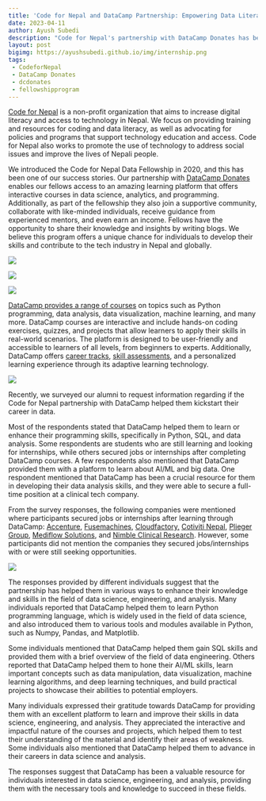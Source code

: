 ```yaml
---
title: 'Code for Nepal and DataCamp Partnership: Empowering Data Literacy and Career Growth'
date: 2023-04-11
author: Ayush Subedi
description: "Code for Nepal's partnership with DataCamp Donates has been a success story in their effort to increase digital literacy and access to technology in Nepal. The Code for Nepal Data Fellowship provides fellows with access to interactive courses (via DataCamp) in data science, analytics, and programming, a supportive community, and experienced mentors. Alumni reported that DataCamp helped them learn or enhance their programming skills, gain SQL skills, and learn important concepts in data manipulation, visualization, and machine learning. The partnership with DataCamp has been a valuable resource for individuals interested in data science, engineering, and analysis, providing them with the necessary tools and knowledge to succeed in these fields."
layout: post
bigimg: https://ayushsubedi.github.io/img/internship.png
tags:
 - CodeforNepal
 - DataCamp Donates
 - dcdonates
 - fellowshipprogram
---
```


[Code for Nepal](https://codefornepal.org/) is a non-profit organization that aims to increase digital literacy and access to technology in Nepal. We focus on providing training and resources for coding and data literacy, as well as advocating for policies and programs that support technology education and access. Code for Nepal also works to promote the use of technology to address social issues and improve the lives of Nepali people.

We introduced the Code for Nepal Data Fellowship in 2020, and this has been one of our success stories. Our partnership with  [DataCamp Donates](https://www.datacamp.com/donates)  enables our fellows access to an amazing learning platform that offers interactive courses in data science, analytics, and programming. Additionally, as part of the fellowship they also join a supportive community, collaborate with like-minded individuals, receive guidance from experienced mentors, and even earn an income. Fellows have the opportunity to share their knowledge and insights by writing blogs. We believe this program offers a unique chance for individuals to develop their skills and contribute to the tech industry in Nepal and globally.

![](https://ayushsubedi.github.io/img/data_fellowship_2023.png)

![](https://ayushsubedi.github.io/img/mentor.jpg)

![](https://ayushsubedi.github.io/img/group_photo.jpg)

[DataCamp provides a range of courses](https://www.datacamp.com/courses-all?utm_source=c4n&utm_medium=partner&utm_campaign=000000_1-partner_2-na_3-nepal_4-na_5-bl_6-na_7-do_8-ptnr-pn_9-na_10-na_11-renewal) on topics such as Python programming, data analysis, data visualization, machine learning, and many more. DataCamp courses are interactive and include hands-on coding exercises, quizzes, and projects that allow learners to apply their skills in real-world scenarios. The platform is designed to be user-friendly and accessible to learners of all levels, from beginners to experts. Additionally, DataCamp offers [career tracks](https://www.datacamp.com/tracks/career?utm_source=c4n&utm_medium=partner&utm_campaign=000000_1-partner_2-na_3-nepal_4-na_5-bl_6-na_7-do_8-ptnr-pn_9-na_10-na_11-renewal), [skill assessments](https://www.datacamp.com/signal?utm_source=c4n&utm_medium=partner&utm_campaign=000000_1-partner_2-na_3-nepal_4-na_5-bl_6-na_7-do_8-ptnr-pn_9-na_10-na_11-renewal), and a personalized learning experience through its adaptive learning technology.

![](https://res.cloudinary.com/dyd911kmh/f_auto,c_limit,w_1080,q_auto/Marketing/Screenshots/screenshot-campus-encoding-time.png)

Recently, we surveyed our alumni to request information regarding if the Code for Nepal partnership with DataCamp helped them kickstart their career in data.

Most of the respondents stated that DataCamp helped them to learn or enhance their programming skills, specifically in Python, SQL, and data analysis. Some respondents are students who are still learning and looking for internships, while others secured jobs or internships after completing DataCamp courses. A few respondents also mentioned that DataCamp provided them with a platform to learn about AI/ML and big data. One respondent mentioned that DataCamp has been a crucial resource for them in developing their data analysis skills, and they were able to secure a full-time position at a clinical tech company.

From the survey responses, the following companies were mentioned where participants secured jobs or internships after learning through DataCamp:  [Accenture](https://www.accenture.com/),  [Fusemachines](https://fusemachines.com/),  [Cloudfactory,](https://www.cloudfactory.com/) [Cotiviti Nepal](https://www.cotiviti.com/),  [Plieger Group](https://www.plieger.nl/),  [Mediflow Solutions](https://mediflowsolutions.com/), and  [Nimble Clinical Research](https://www.nimble-cr.com/). However, some participants did not mention the companies they secured jobs/internships with or were still seeking opportunities.

![](https://ayushsubedi.github.io/img/internship.png)

The responses provided by different individuals suggest that the partnership has helped them in various ways to enhance their knowledge and skills in the field of data science, engineering, and analysis. Many individuals reported that DataCamp helped them to learn Python programming language, which is widely used in the field of data science, and also introduced them to various tools and modules available in Python, such as Numpy, Pandas, and Matplotlib.

Some individuals mentioned that DataCamp helped them gain SQL skills and provided them with a brief overview of the field of data engineering. Others reported that DataCamp helped them to hone their AI/ML skills, learn important concepts such as data manipulation, data visualization, machine learning algorithms, and deep learning techniques, and build practical projects to showcase their abilities to potential employers.

Many individuals expressed their gratitude towards DataCamp for providing them with an excellent platform to learn and improve their skills in data science, engineering, and analysis. They appreciated the interactive and impactful nature of the courses and projects, which helped them to test their understanding of the material and identify their areas of weakness. Some individuals also mentioned that DataCamp helped them to advance in their careers in data science and analysis.

The responses suggest that DataCamp has been a valuable resource for individuals interested in data science, engineering, and analysis, providing them with the necessary tools and knowledge to succeed in these fields.